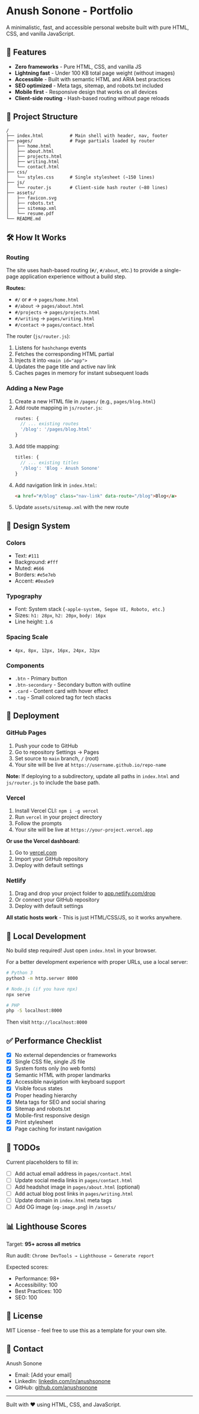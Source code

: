 # Anush Sonone - Portfolio

A minimalistic, fast, and accessible personal website built with pure HTML, CSS, and vanilla JavaScript.

## 🚀 Features

- **Zero frameworks** - Pure HTML, CSS, and vanilla JS
- **Lightning fast** - Under 100 KB total page weight (without images)
- **Accessible** - Built with semantic HTML and ARIA best practices
- **SEO optimized** - Meta tags, sitemap, and robots.txt included
- **Mobile first** - Responsive design that works on all devices
- **Client-side routing** - Hash-based routing without page reloads

## 📁 Project Structure

```
/
├── index.html          # Main shell with header, nav, footer
├── pages/              # Page partials loaded by router
│   ├── home.html
│   ├── about.html
│   ├── projects.html
│   ├── writing.html
│   └── contact.html
├── css/
│   └── styles.css      # Single stylesheet (~150 lines)
├── js/
│   └── router.js       # Client-side hash router (~80 lines)
├── assets/
│   ├── favicon.svg
│   ├── robots.txt
│   ├── sitemap.xml
│   └── resume.pdf
└── README.md
```

## 🛠️ How It Works

### Routing

The site uses hash-based routing (`#/`, `#/about`, etc.) to provide a single-page application experience without a build step.

**Routes:**
- `#/` or `#` → `pages/home.html`
- `#/about` → `pages/about.html`
- `#/projects` → `pages/projects.html`
- `#/writing` → `pages/writing.html`
- `#/contact` → `pages/contact.html`

The router (`js/router.js`):
1. Listens for `hashchange` events
2. Fetches the corresponding HTML partial
3. Injects it into `<main id="app">`
4. Updates the page title and active nav link
5. Caches pages in memory for instant subsequent loads

### Adding a New Page

1. Create a new HTML file in `/pages/` (e.g., `pages/blog.html`)
2. Add route mapping in `js/router.js`:
   ```javascript
   routes: {
     // ... existing routes
     '/blog': '/pages/blog.html'
   }
   ```
3. Add title mapping:
   ```javascript
   titles: {
     // ... existing titles
     '/blog': 'Blog - Anush Sonone'
   }
   ```
4. Add navigation link in `index.html`:
   ```html
   <a href="#/blog" class="nav-link" data-route="/blog">Blog</a>
   ```
5. Update `assets/sitemap.xml` with the new route

## 🎨 Design System

### Colors
- Text: `#111`
- Background: `#fff`
- Muted: `#666`
- Borders: `#e5e7eb`
- Accent: `#0ea5e9`

### Typography
- Font: System stack (`-apple-system, Segoe UI, Roboto, etc.`)
- Sizes: `h1: 28px`, `h2: 20px`, `body: 16px`
- Line height: `1.6`

### Spacing Scale
- `4px, 8px, 12px, 16px, 24px, 32px`

### Components
- `.btn` - Primary button
- `.btn-secondary` - Secondary button with outline
- `.card` - Content card with hover effect
- `.tag` - Small colored tag for tech stacks

## 🚢 Deployment

### GitHub Pages

1. Push your code to GitHub
2. Go to repository Settings → Pages
3. Set source to `main` branch, `/` (root)
4. Your site will be live at `https://username.github.io/repo-name`

**Note:** If deploying to a subdirectory, update all paths in `index.html` and `js/router.js` to include the base path.

### Vercel

1. Install Vercel CLI: `npm i -g vercel`
2. Run `vercel` in your project directory
3. Follow the prompts
4. Your site will be live at `https://your-project.vercel.app`

**Or use the Vercel dashboard:**
1. Go to [vercel.com](https://vercel.com)
2. Import your GitHub repository
3. Deploy with default settings

### Netlify

1. Drag and drop your project folder to [app.netlify.com/drop](https://app.netlify.com/drop)
2. Or connect your GitHub repository
3. Deploy with default settings

**All static hosts work** - This is just HTML/CSS/JS, so it works anywhere.

## 🔧 Local Development

No build step required! Just open `index.html` in your browser.

For a better development experience with proper URLs, use a local server:

```bash
# Python 3
python3 -m http.server 8000

# Node.js (if you have npx)
npx serve

# PHP
php -S localhost:8000
```

Then visit `http://localhost:8000`

## ✅ Performance Checklist

- [x] No external dependencies or frameworks
- [x] Single CSS file, single JS file
- [x] System fonts only (no web fonts)
- [x] Semantic HTML with proper landmarks
- [x] Accessible navigation with keyboard support
- [x] Visible focus states
- [x] Proper heading hierarchy
- [x] Meta tags for SEO and social sharing
- [x] Sitemap and robots.txt
- [x] Mobile-first responsive design
- [x] Print stylesheet
- [x] Page caching for instant navigation

## 📝 TODOs

Current placeholders to fill in:

- [ ] Add actual email address in `pages/contact.html`
- [ ] Update social media links in `pages/contact.html`
- [ ] Add headshot image in `pages/about.html` (optional)
- [ ] Add actual blog post links in `pages/writing.html`
- [ ] Update domain in `index.html` meta tags
- [ ] Add OG image (`og-image.png`) in `/assets/`

## 📊 Lighthouse Scores

Target: **95+ across all metrics**

Run audit: `Chrome DevTools → Lighthouse → Generate report`

Expected scores:
- Performance: 98+
- Accessibility: 100
- Best Practices: 100
- SEO: 100

## 📄 License

MIT License - feel free to use this as a template for your own site.

## 🤝 Contact

Anush Sonone
- Email: [Add your email]
- LinkedIn: [linkedin.com/in/anushsonone](https://linkedin.com/in/anushsonone)
- GitHub: [github.com/anushsonone](https://github.com/anushsonone)

---

Built with ❤️ using HTML, CSS, and JavaScript.
